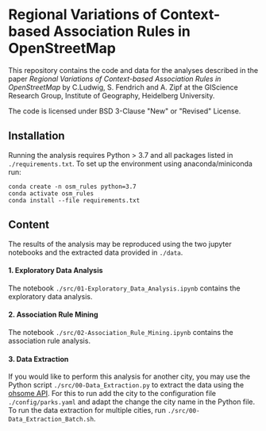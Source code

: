 # Regional Variations of Context-based Association Rules in OpenStreetMap

This repository contains the code and data for the analyses described in the paper _Regional Variations of Context-based Association Rules in OpenStreetMap_ by C.Ludwig, S. Fendrich and A. Zipf at the GIScience Research Group, Institute of Geography, Heidelberg University. 

The code is licensed under BSD 3-Clause "New" or "Revised" License.


## Installation 

Running the analysis requires Python > 3.7 and all packages listed in ```./requirements.txt```. To set up the environment using anaconda/miniconda run:

```
conda create -n osm_rules python=3.7
conda activate osm_rules
conda install --file requirements.txt
```

## Content

The results of the analysis may be reproduced using the two jupyter notebooks and the extracted data provided in ```./data```. 

#### 1. Exploratory Data Analysis

The notebook  ```./src/01-Exploratory_Data_Analysis.ipynb``` contains the exploratory data analysis. 

#### 2. Association Rule Mining

The notebook ```./src/02-Association_Rule_Mining.ipynb``` contains the association rule analysis. 


#### 3. Data Extraction 

If you would like to perform this analysis for another city, you may use the Python script `./src/00-Data_Extraction.py` to extract the data using the [ohsome API](https://api.ohsome.org/v0.9/swagger-ui.html). For this to run add the city to the configuration file ```./config/parks.yaml``` and adapt the change the city name in the Python file. To run the data extraction for multiple cities, run ```./src/00-Data_Extraction_Batch.sh```.
